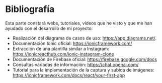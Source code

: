 # Bibliografía

Esta parte constará webs, tutoriales, vídeos que he visto y que me han ayudado con el desarrollo de mi proyecto:

* Realización del diagrama de casos de uso: <https://app.diagrams.net/>.
* Documentación Ionic oficial: <https://ionicframework.com/>
* Extracción de una plantilla similar a Instagram: <https://ionicreacthub.com/ionic-instagram-clone>
* Documentación de Firebase oficial: <https://firebase.google.com/docs>
* Consultas variadas de información: <https://chat.openai.com/>
* Tutorial para la implementación de la captura y subida de imágenes: <https://ionicframework.com/docs/react/your-first-app>

